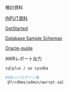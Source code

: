検討資料

[INPUT資料](https://onedrive.live.com/?id=D61D3360E05C1DEA%21190981&cid=D61D3360E05C1DEA)

[GetStarted](https://www.oracle.com/jp/database/free/get-started/)

[Database Sample Schemas](https://docs.oracle.com/en//database/oracle/oracle-database/23/comsc/HR-sample-schema-table-descriptions.html#GUID-3DBDFB02-86F7-4613-B0B4-73C30648CD1F)

[Oracle-guide](https://www.oracle.com/database/technologies/maven-central-guide.html)


AWRレポート出力
```bash
sqlplus / as sysdba

#SQL>にログイン後
 @?/rdbms/admin/awrrpt.sql
```